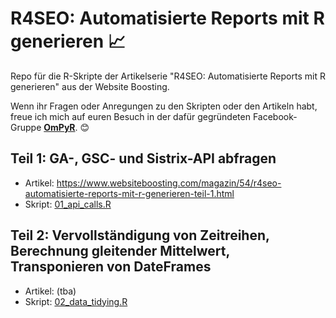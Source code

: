 # R4SEO: Automatisierte Reports mit R generieren 📈
Repo für die R-Skripte der Artikelserie "R4SEO: Automatisierte Reports mit R generieren" aus der Website Boosting.

Wenn ihr Fragen oder Anregungen zu den Skripten oder den Artikeln habt, freue ich mich auf euren Besuch in der dafür gegründeten Facebook-Gruppe **[OmPyR](https://www.facebook.com/groups/ompyr/)**. 😊

## Teil 1: GA-, GSC- und Sistrix-API abfragen
- Artikel: https://www.websiteboosting.com/magazin/54/r4seo-automatisierte-reports-mit-r-generieren-teil-1.html
- Skript: [01_api_calls.R](https://github.com/gettractiongmbh/r4seo_ws/blob/master/01_api_calls.R)

## Teil 2: Vervollständigung von Zeitreihen, Berechnung gleitender Mittelwert, Transponieren von DateFrames
- Artikel: (tba)
- Skript: [02_data_tidying.R](https://github.com/gettractiongmbh/r4seo_ws/blob/master/02_data_tidying.R)
